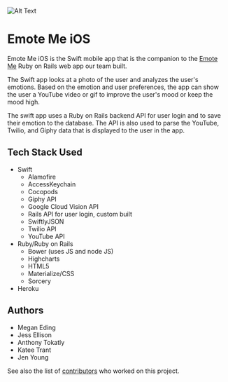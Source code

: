 ![Alt Text](http://emotemetoo.herokuapp.com/assets/logo-68c5824acfa7835dda37e0753f7d85a19a2268200193c091f28141d7a26d17a4.png)

# Emote Me iOS
Emote Me iOS is the Swift mobile app that is the companion to the [Emote Me](https://github.com/JessCodes/emotional-index-iOS) Ruby on Rails web app our team built.  

The Swift app looks at a photo of the user and analyzes the user's emotions.  Based on the emotion and user preferences, the app can show the user a YouTube video or gif to improve the user's mood or keep the mood high.

The swift app uses a Ruby on Rails backend API for user login and to save their emotion to the database.  The API is also used to parse the YouTube, Twilio, and Giphy data that is displayed to the user in the app.  


## Tech Stack Used
- Swift
    + Alamofire
    + AccessKeychain
    + Cocopods
    + Giphy API
    + Google Cloud Vision API
    + Rails API for user login, custom built
    + SwiftlyJSON
    + Twilio API
    + YouTube API
- Ruby/Ruby on Rails
    + Bower (uses JS and node JS)
    + Highcharts
    + HTML5
    + Materialize/CSS
    + Sorcery
- Heroku

## Authors
- Megan Eding
- Jess Ellison
- Anthony Tokatly
- Katee Trant
- Jen Young 

See also the list of [contributors](https://github.com/JessCodes/emotional-index-iOS/graphs/contributors) who worked on this project.